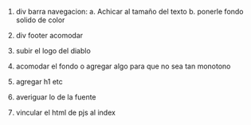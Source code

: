 1. div barra navegacion:
    a. Achicar al tamaño del texto
    b. ponerle fondo solido de color

2. div footer acomodar
3. subir el logo del diablo
4. acomodar el fondo o agregar algo para que no sea tan monotono
5. agregar h1 etc
6. averiguar lo de la fuente
7. vincular el html de pjs al index 